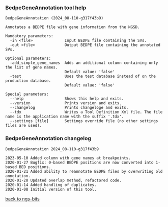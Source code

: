 ### BedpeGeneAnnotation tool help
	BedpeGeneAnnotation (2024_08-110-g317f43b9)
	
	Annotates a BEDPE file with gene information from the NGSD.
	
	Mandatory parameters:
	  -in <file>              Input BEDPE file containing the SVs.
	  -out <file>             Output BEDPE file containing the annotated SVs.
	
	Optional parameters:
	  -add_simple_gene_names  Adds an additional column containing only the list of gene names.
	                          Default value: 'false'
	  -test                   Uses the test database instead of on the production database.
	                          Default value: 'false'
	
	Special parameters:
	  --help                  Shows this help and exits.
	  --version               Prints version and exits.
	  --changelog             Prints changeloge and exits.
	  --tdx                   Writes a Tool Definition Xml file. The file name is the application name with the suffix '.tdx'.
	  --settings [file]       Settings override file (no other settings files are used).
	
### BedpeGeneAnnotation changelog
	BedpeGeneAnnotation 2024_08-110-g317f43b9
	
	2023-05-10 Added column with gene names at breakpoints.
	2020-01-27 Bugfix: 0-based BEDPE positions are now converted into 1-based BED positions.
	2020-01-21 Added ability to reannotate BEDPE files by overwriting old annotation.
	2020-01-20 Updated overlap method, refactored code.
	2020-01-14 Added handling of duplicates.
	2020-01-08 Initial version of this tool.
[back to ngs-bits](https://github.com/imgag/ngs-bits)